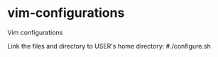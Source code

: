 # vim-configurations
Vim configurations

Link the files and directory to USER's home directory:
#./configure.sh
